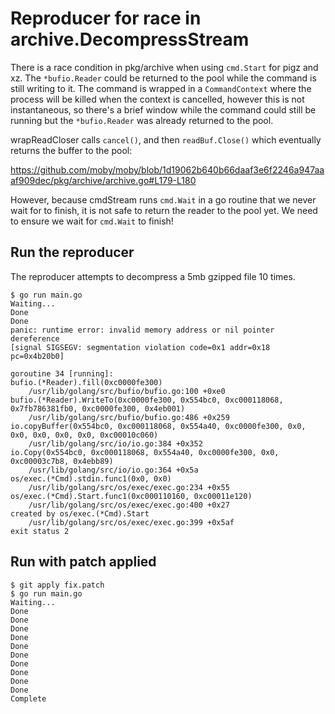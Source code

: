 # Reproducer for race in archive.DecompressStream

There is a race condition in pkg/archive when using `cmd.Start` for pigz
and xz. The `*bufio.Reader` could be returned to the pool while the
command is still writing to it. The command is wrapped in a
`CommandContext` where the process will be killed when the context is
cancelled, however this is not instantaneous, so there's a brief window
while the command could still be running but the `*bufio.Reader` was
already returned to the pool.

wrapReadCloser calls `cancel()`, and then `readBuf.Close()` which
eventually returns the buffer to the pool:

https://github.com/moby/moby/blob/1d19062b640b66daaf3e6f2246a947aaaf909dec/pkg/archive/archive.go#L179-L180

However, because cmdStream runs `cmd.Wait` in a go routine that we never
wait for to finish, it is not safe to return the reader to the pool yet.
We need to ensure we wait for `cmd.Wait` to finish!

## Run the reproducer

The reproducer attempts to decompress a 5mb gzipped file 10 times.

```
$ go run main.go
Waiting...
Done
Done
panic: runtime error: invalid memory address or nil pointer dereference
[signal SIGSEGV: segmentation violation code=0x1 addr=0x18 pc=0x4b20b0]

goroutine 34 [running]:
bufio.(*Reader).fill(0xc0000fe300)
	/usr/lib/golang/src/bufio/bufio.go:100 +0xe0
bufio.(*Reader).WriteTo(0xc0000fe300, 0x554bc0, 0xc000118068, 0x7fb786381fb0, 0xc0000fe300, 0x4eb001)
	/usr/lib/golang/src/bufio/bufio.go:486 +0x259
io.copyBuffer(0x554bc0, 0xc000118068, 0x554a40, 0xc0000fe300, 0x0, 0x0, 0x0, 0x0, 0x0, 0xc00010c060)
	/usr/lib/golang/src/io/io.go:384 +0x352
io.Copy(0x554bc0, 0xc000118068, 0x554a40, 0xc0000fe300, 0x0, 0xc00003c7b8, 0x4ebb89)
	/usr/lib/golang/src/io/io.go:364 +0x5a
os/exec.(*Cmd).stdin.func1(0x0, 0x0)
	/usr/lib/golang/src/os/exec/exec.go:234 +0x55
os/exec.(*Cmd).Start.func1(0xc000110160, 0xc00011e120)
	/usr/lib/golang/src/os/exec/exec.go:400 +0x27
created by os/exec.(*Cmd).Start
	/usr/lib/golang/src/os/exec/exec.go:399 +0x5af
exit status 2
```

## Run with patch applied

```
$ git apply fix.patch
$ go run main.go
Waiting...
Done
Done
Done
Done
Done
Done
Done
Done
Done
Done
Complete
```
